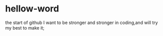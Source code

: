 # hellow-word
the start of github
I want to be stronger and stronger in coding,and will try my best to make it;
